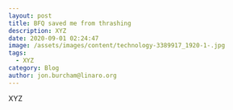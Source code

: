 ```yaml
---
layout: post
title: BFQ saved me from thrashing
description: XYZ
date: 2020-09-01 02:24:47
image: /assets/images/content/technology-3389917_1920-1-.jpg
tags:
  - XYZ
category: Blog
author: jon.burcham@linaro.org
---
```

XYZ